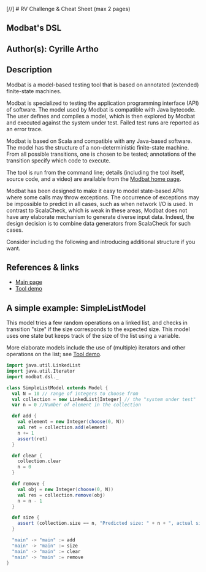[//] # RV Challenge & Cheat Sheet (max 2 pages)

## Modbat's DSL
## Author(s): Cyrille Artho
## Description

Modbat is a model-based testing tool that is based on annotated (extended)
finite-state machines.

Modbat is specialized to testing the application programming interface
(API) of software. The model used by Modbat is compatible with Java
bytecode. The user defines and compiles a model, which is then explored
by Modbat and executed against the system under test. Failed test runs
are reported as an error trace.

Modbat is based on Scala and compatible with any Java-based software. The
model has the structure of a non-deterministic finite-state machine. From
all possible transitions, one is chosen to be tested; annotations of
the transition specify which code to execute.

The tool is run from the command line; details (including the tool itself,
source code, and a video) are available from the
[Modbat home page](https://people.kth.se/~artho/modbat/).

Modbat has been designed to make it easy to model state-based APIs where
some calls may throw exceptions. The occurrence of exceptions may be
impossible to predict in all cases, such as when network I/O is used.
In contrast to ScalaCheck, which is weak in these areas, Modbat does not
have any elaborate mechanism to generate diverse input data. Indeed,
the design decision is to combine data generators from ScalaCheck for
such cases.

Consider including the following and introducing additional structure if you want.

## References & links

* [Main page](https://people.kth.se/~artho/modbat/)
* [Tool demo](https://people.kth.se/~artho/modbat/tooldemo/)

## A simple example: SimpleListModel

This model tries a few random operations on a linked list, and checks
in transition "size" if the size corresponds to the expected size.
This model uses one state but keeps track of the size of the list using
a variable.

More elaborate models include the use of (multiple) iterators and
other operations on the list; see [Tool
demo](https://people.kth.se/~artho/modbat/tooldemo/).

~~~scala
import java.util.LinkedList
import java.util.Iterator
import modbat.dsl._

class SimpleListModel extends Model {
  val N = 10 // range of integers to choose from
  val collection = new LinkedList[Integer] // the "system under test"
  var n = 0 //Number of element in the collection

  def add {
    val element = new Integer(choose(0, N))
    val ret = collection.add(element)   
    n += 1
    assert(ret)
  }

  def clear {
    collection.clear
    n = 0
  }

  def remove {
    val obj = new Integer(choose(0, N))
    val res = collection.remove(obj)
    n = n - 1
  }

  def size {
    assert (collection.size == n, "Predicted size: " + n + ", actual size: " + collection.size)
  }

  "main" -> "main" := add
  "main" -> "main" := size
  "main" -> "main" := clear
  "main" -> "main" := remove
}
~~~
